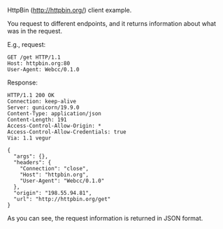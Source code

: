 HttpBin (http://httpbin.org/) client example.

You request to different endpoints, and it returns information about what was in the request.

E.g., request:
```plain
GET /get HTTP/1.1
Host: httpbin.org:80
User-Agent: Webcc/0.1.0

```

Response:
```plain
HTTP/1.1 200 OK
Connection: keep-alive
Server: gunicorn/19.9.0
Content-Type: application/json
Content-Length: 191
Access-Control-Allow-Origin: *
Access-Control-Allow-Credentials: true
Via: 1.1 vegur

{
  "args": {},
  "headers": {
    "Connection": "close",
    "Host": "httpbin.org",
    "User-Agent": "Webcc/0.1.0"
  },
  "origin": "198.55.94.81",
  "url": "http://httpbin.org/get"
}
```

As you can see, the request information is returned in JSON format.
